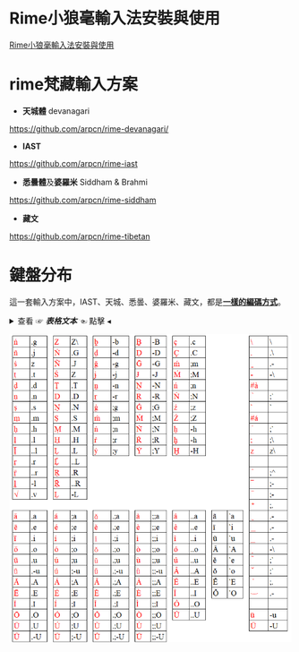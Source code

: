 # **Rime小狼毫輸入法安裝與使用**

[Rime小狼毫輸入法安裝與使用](https://github.com/arpcn/rime-shanren3/wiki/Rime小狼毫輸入法安裝與使用)

# **rime梵藏輸入方案**

- **天城體** devanagari

https://github.com/arpcn/rime-devanagari/

- **IAST**

https://github.com/arpcn/rime-iast

- **悉曇體**及**婆羅米** Siddham & Brahmi

https://github.com/arpcn/rime-siddham

- **藏文**

https://github.com/arpcn/rime-tibetan

# **鍵盤分布**

這一套輸入方案中，IAST、天城、悉曇、婆羅米、藏文，都是[**一樣的編碼方式**](#)。

<details>

<summary>查看 ☞ <b><i>表格文本</i></b> ☜ 點擊 ◂ </summary>


|ṅ|.g|Z|Z\ |ḇ|-b|Ḇ|-B|ç|.c|||\ |\ |
|-|-|-|-|-|-|-|-|-|-|-|-|-|-|
|ñ|.j|Ṅ|.G|ḏ|-d|Ḏ|-D|Ç|.C|||.|.\ |
|ś|z|Ñ|.J|ḡ|-g|Ḡ|-G|ḿ|;m|||̠|.-|
|ṭ|.t|Ś|Z|ɉ|-j|Ɉ|-J|Ḿ|;M|||-|-\ |
|ḍ|.d|Ṭ|.T|ṉ|-n|Ṉ|-N|ń|;n|||#à||
|ṇ|.n|Ḍ|.D|ṟ|-r|Ṟ|-R|Ń|;N|||̀|;`|
|ṣ|.s|Ṇ|.N|ġ|;g|Ġ|;G|ź|;z|||`|`|
|ṃ|.m|Ṣ|.S|ṁ|;m|Ṁ|;M|Ź|;Z|||#á||
|ḥ|.h|Ṃ|.M|ṅ|;n|Ṅ|;N|ẖ|-h|||́|;`|
|ḷ|.l|Ḥ|.H|ṙ|;r|Ṙ|;R|ḫ|-h|||;|;\ |
|ḹ|..l|Ḷ|.L|ẏ|;y|Ẏ|;Y|Ḫ|-H|||z|z\ |
|ṛ|.r|Ḹ|..L|||||||||||
|ṝ|..r|Ṛ|.R|||||||||̂|;^|
|ḻ|-l|Ṝ|..R|||||||||̅|;-|
|√|.v|Ḻ|-L|||||||||̄|;-|
|||||||||||||̐|;.|
|ā|.a|á|;a|ǎ|.;a|à|;;a|â|..a|ã|`a|̤|.-|
|ē|.e|é|;e|ě|.;e|è|;;e|ê|..e|ĩ|`i|̲|.-|
|ī|.i|í|;i|ǐ|.;i|ì|;;i|î|..i|ũ|`u|͟|.-|
|ō|.o|ó|;o|ǒ|.;o|ò|;;o|ô|..o|Ã|`A|̥|-\ |
|ū|.u|ú|;u|ǔ|.;u|ù|;;u|û|..u|ĕ|`e|̃|;`|
|ǖ|.-u|ǘ|;-u|ǚ|.;-u|ǜ|;;-u|Â|..A|ŏ|`o|̆|;`|
|Ā|.A|Á|;A|Ǎ|.;A|À|;;A|Ê|..E|Ĕ|`E|̇|;.|
|Ē|.E|É|;E|Ě|.;E|È|;;E|Î|..I|Ŏ|`O|⌣|.-|
|Ī|.I|Í|;I|Ǐ|.;I|Ì|;;I|Ô|..O|||||
|Ō|.O|Ó|;O|Ǒ|.;O|Ò|;;O|Û|..U|||ü|-u|
|Ū|.U|Ú|;U|Ǔ|.;U|Ù|;;U|||||Ü|-U|
|Ǖ|.-U|Ǘ|;-U|Ǚ|.;-U|Ǜ|;;-U|||||||


</details>

![鍵盤](鍵盤1.png)

